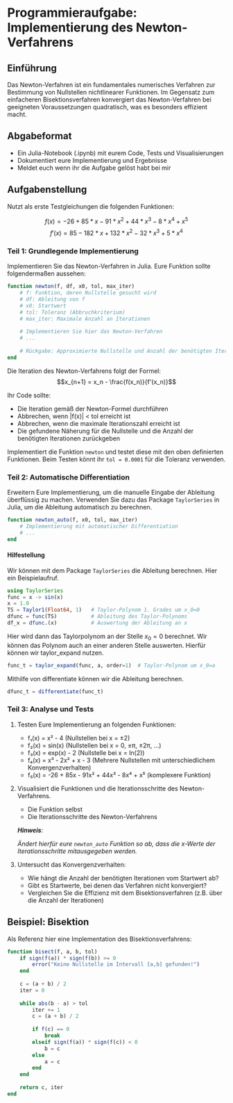# Programmieraufgabe: Implementierung des Newton-Verfahrens

## Einführung
Das Newton-Verfahren ist ein fundamentales numerisches Verfahren zur Bestimmung von Nullstellen nichtlinearer Funktionen. Im Gegensatz zum einfacheren Bisektionsverfahren konvergiert das Newton-Verfahren bei geeigneten Voraussetzungen quadratisch, was es besonders effizient macht.

## Abgabeformat
- Ein Julia-Notebook (.ipynb) mit eurem Code, Tests und Visualisierungen
- Dokumentiert eure Implementierung und Ergebnisse
- Meldet euch wenn ihr die Aufgabe gelöst habt bei mir 

## Aufgabenstellung

Nutzt als erste Testgleichungen die folgenden Funktionen:

$$f(x) = -26 + 85 * x - 91 * x^2 + 44 * x^3 - 8 * x^4 + x^5$$
$$f'(x) = 85 - 182 * x + 132 * x^2 - 32 * x^3 + 5 * x^4$$

### Teil 1: Grundlegende Implementierung
Implementieren Sie das Newton-Verfahren in Julia. Eure Funktion sollte folgendermaßen aussehen:

```julia
function newton(f, df, x0, tol, max_iter)
    # f: Funktion, deren Nullstelle gesucht wird
    # df: Ableitung von f
    # x0: Startwert
    # tol: Toleranz (Abbruchkriterium)
    # max_iter: Maximale Anzahl an Iterationen
    
    # Implementieren Sie hier das Newton-Verfahren
    # ...
    
    # Rückgabe: Approximierte Nullstelle und Anzahl der benötigten Iterationen
end
```

Die Iteration des Newton-Verfahrens folgt der Formel:
$$x_{n+1} = x_n - \frac{f(x_n)}{f'(x_n)}$$

Ihr Code sollte:
- Die Iteration gemäß der Newton-Formel durchführen
- Abbrechen, wenn |f(x)| < tol erreicht ist
- Abbrechen, wenn die maximale Iterationszahl erreicht ist
- Die gefundene Näherung für die Nullstelle und die Anzahl der benötigten Iterationen zurückgeben

Implementiert die Funktion `newton` und testet diese mit den oben definierten Funktionen.
Beim Testen könnt ihr `tol = 0.0001` für die Toleranz verwenden.

### Teil 2: Automatische Differentiation 
Erweitern Eure Implementierung, um die manuelle Eingabe der Ableitung überflüssig zu machen. Verwenden Sie dazu das Package `TaylorSeries` in Julia, um die Ableitung automatisch zu berechnen.

```julia
function newton_auto(f, x0, tol, max_iter)
    # Implementierung mit automatischer Differentiation
    # ...
end
```

#### Hilfestellung

Wir können mit dem Package `TaylorSeries` die Ableitung berechnen. Hier ein Beispielaufruf. 
````julia
using TaylorSeries
func = x -> sin(x)
x = 1.0
TS = Taylor1(Float64, 1)   # Taylor-Polynom 1. Grades um x_0=0
dfunc = func(TS)           # Ableitung des Taylor-Polynoms 
df_x = dfunc.(x)           # Auswertung der Ableitung an x
````
Hier wird dann das Taylorpolynom an der Stelle $x_0=0$ berechnet. Wir können das Polynom auch an einer anderen Stelle auswerten. Hierfür können wir taylor_expand nutzen. 

````julia
func_t = taylor_expand(func, a, order=1)  # Taylor-Polynom um x_0=a
````

Mithilfe von differentiate können wir die Ableitung berechnen. 

````julia
dfunc_t = differentiate(func_t)
````

### Teil 3: Analyse und Tests

1. Testen Eure Implementierung an folgenden Funktionen:
   - f₁(x) = x² - 4            (Nullstellen bei x = ±2)
   - f₂(x) = sin(x)            (Nullstellen bei x = 0, ±π, ±2π, ...)
   - f₃(x) = exp(x) - 2        (Nullstelle bei x = ln(2))
   - f₄(x) = x³ - 2x² + x - 3  (Mehrere Nullstellen mit unterschiedlichem Konvergenzverhalten)
   - f₅(x) = -26 + 85x - 91x² + 44x³ - 8x⁴ + x⁵ (komplexere Funktion)

2. Visualisiert die Funktionen und die Iterationsschritte des Newton-Verfahrens.
   - Die Funktion selbst
   - Die Iterationsschritte des Newton-Verfahrens
   
    _**Hinweis**_: 
    
    _Ändert hierfür eure `newton_auto` Funktion so ab, dass die x-Werte der Iterationsschritte mitausgegeben werden._

3. Untersucht das Konvergenzverhalten:
   - Wie hängt die Anzahl der benötigten Iterationen vom Startwert ab?
   - Gibt es Startwerte, bei denen das Verfahren nicht konvergiert?
   - Vergleichen Sie die Effizienz mit dem Bisektionsverfahren (z.B. über die Anzahl der Iterationen)

## Beispiel: Bisektion
Als Referenz hier eine Implementation des Bisektionsverfahrens:

```julia
function bisect(f, a, b, tol)
    if sign(f(a)) * sign(f(b)) >= 0
        error("Keine Nullstelle im Intervall [a,b] gefunden!")
    end
    
    c = (a + b) / 2
    iter = 0
    
    while abs(b - a) > tol
        iter += 1
        c = (a + b) / 2
        
        if f(c) == 0
            break
        elseif sign(f(a)) * sign(f(c)) < 0
            b = c
        else
            a = c
        end
    end
    
    return c, iter
end
```
